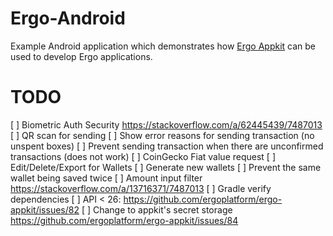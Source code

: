 # Ergo-Android

Example Android application which demonstrates how [Ergo
Appkit](https://github.com/aslesarenko/ergo-appkit) can be used to develop Ergo applications.


# TODO
[ ] Biometric Auth Security https://stackoverflow.com/a/62445439/7487013
[ ] QR scan for sending
[ ] Show error reasons for sending transaction (no unspent boxes)
[ ] Prevent sending transaction when there are unconfirmed transactions (does not work)
[ ] CoinGecko Fiat value request
[ ] Edit/Delete/Export for Wallets
[ ] Generate new wallets
[ ] Prevent the same wallet being saved twice
[ ] Amount input filter https://stackoverflow.com/a/13716371/7487013
[ ] Gradle verify dependencies
[ ] API < 26: https://github.com/ergoplatform/ergo-appkit/issues/82
[ ] Change to appkit's secret storage https://github.com/ergoplatform/ergo-appkit/issues/84